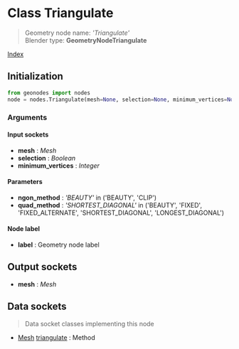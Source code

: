 
# Class Triangulate

> Geometry node name: _'Triangulate'_<br>Blender type:  **GeometryNodeTriangulate**


[Index](/docs/index.md)

## Initialization


```python
from geonodes import nodes
node = nodes.Triangulate(mesh=None, selection=None, minimum_vertices=None, ngon_method='BEAUTY', quad_method='SHORTEST_DIAGONAL', label=None)
```


### Arguments


#### Input sockets



- **mesh** : _Mesh_
- **selection** : _Boolean_
- **minimum_vertices** : _Integer_



#### Parameters



- **ngon_method** : _'BEAUTY'_ in ('BEAUTY', 'CLIP')
- **quad_method** : _'SHORTEST_DIAGONAL'_ in ('BEAUTY', 'FIXED', 'FIXED_ALTERNATE', 'SHORTEST_DIAGONAL', 'LONGEST_DIAGONAL')



#### Node label



- **label** : Geometry node label



## Output sockets



- **mesh** : _Mesh_



## Data sockets

> Data socket classes implementing this node




- [Mesh](../sockets/Mesh.md) [triangulate](../sockets/Mesh.md#triangulate) : Method


